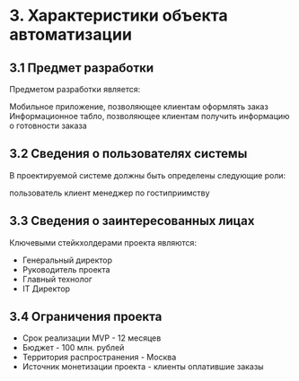 # 3. Характеристики объекта автоматизации
## 3.1 Предмет разработки
Предметом разработки является:

Мобильное приложение, позволяющее клиентам оформлять заказ
Информационное табло, позволяющее клиентам получить информацию о готовности заказа

## 3.2 Сведения о пользователях системы
В проектируемой системе должны быть определены следующие роли:

пользователь
клиент
менеджер по гостиприимству

## 3.3 Сведения о заинтересованных лицах
Ключевыми стейкхолдерами проекта являются:

- Генеральный директор
- Руководитель проекта
- Главный технолог
- IT Директор

## 3.4 Ограничения проекта
- Срок реализации MVP - 12 месяцев
- Бюджет - 100 млн. рублей
- Территория распространения - Москва
- Источник монетизации проекта - клиенты оплатившие заказы